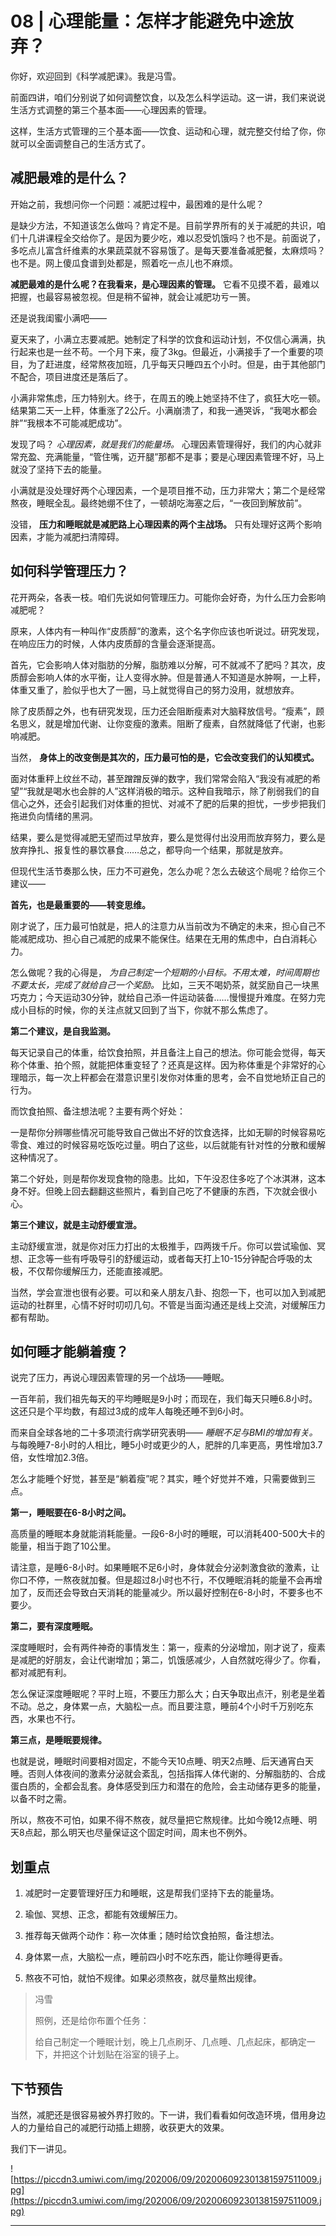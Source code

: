 # 08 | 心理能量：怎样才能避免中途放弃？

你好，欢迎回到《科学减肥课》。我是冯雪。

前面四讲，咱们分别说了如何调整饮食，以及怎么科学运动。这一讲，我们来说说生活方式调整的第三个基本面——心理因素的管理。

这样，生活方式管理的三个基本面——饮食、运动和心理，就完整交付给了你，你就可以全面调整自己的生活方式了。

## 减肥最难的是什么？

开始之前，我想问你一个问题：减肥过程中，最困难的是什么呢？

是缺少方法，不知道该怎么做吗？肯定不是。目前学界所有的关于减肥的共识，咱们十几讲课程全交给你了。是因为要少吃，难以忍受饥饿吗？也不是。前面说了，多吃点儿富含纤维素的水果蔬菜就不容易饿了。是每天要准备减肥餐，太麻烦吗？也不是。网上傻瓜食谱到处都是，照着吃一点儿也不麻烦。

 **减肥最难的是什么呢？在我看来，是心理因素的管理。** 它看不见摸不着，最难以把握，也最容易被忽视。但是稍不留神，就会让减肥功亏一篑。

还是说我闺蜜小满吧——

夏天来了，小满立志要减肥。她制定了科学的饮食和运动计划，不仅信心满满，执行起来也是一丝不苟。一个月下来，瘦了3kg。但最近，小满接手了一个重要的项目，为了赶进度，经常熬夜加班，几乎每天只睡四五个小时。但是，由于其他部门不配合，项目进度还是落后了。

小满非常焦虑，压力特别大。终于，在周五的晚上她坚持不住了，疯狂大吃一顿。结果第二天一上秤，体重涨了2公斤。小满崩溃了，和我一通哭诉，“我喝水都会胖”“我根本不可能减肥成功”。

发现了吗？ *心理因素，就是我们的能量场。* 心理因素管理得好，我们的内心就非常充盈、充满能量，“管住嘴，迈开腿”那都不是事；要是心理因素管理不好，马上就没了坚持下去的能量。

小满就是没处理好两个心理因素，一个是项目推不动，压力非常大；第二个是经常熬夜，睡眠全乱。最终她绷不住了，一顿胡吃海塞之后，“一夜回到解放前”。

没错， **压力和睡眠就是减肥路上心理因素的两个主战场。** 只有处理好这两个影响因素，才能为减肥扫清障碍。

## 如何科学管理压力？

花开两朵，各表一枝。咱们先说如何管理压力。可能你会好奇，为什么压力会影响减肥呢？

原来，人体内有一种叫作“皮质醇”的激素，这个名字你应该也听说过。研究发现，在响应压力的时候，人体内皮质醇的含量会逐渐提高。

首先，它会影响人体对脂肪的分解，脂肪难以分解，可不就减不了肥吗？其次，皮质醇会影响人体的水平衡，让人变得水肿。但是普通人不知道是水肿啊，一上秤，体重又重了，脸似乎也大了一圈，马上就觉得自己的努力没用，就想放弃。

除了皮质醇之外，也有研究发现，压力还会阻断瘦素对大脑释放信号。“瘦素”，顾名思义，就是增加代谢、让你变瘦的激素。阻断了瘦素，自然就降低了代谢，也影响减肥。

当然， **身体上的改变倒是其次的，压力最可怕的是，它会改变我们的认知模式。**

面对体重秤上纹丝不动，甚至蹭蹭反弹的数字，我们常常会陷入“我没有减肥的希望”“我就是喝水也会胖的人”这样消极的暗示。这种自我暗示，除了削弱我们的自信心之外，还会引起我们对体重的担忧、对减不了肥的后果的担忧，一步步把我们拖进负向情绪的黑洞。

结果，要么是觉得减肥无望而过早放弃，要么是觉得付出没用而放弃努力，要么是放弃挣扎、报复性的暴饮暴食……总之，都导向一个结果，那就是放弃。

但现代生活节奏那么快，压力不可避免，怎么办呢？怎么去破这个局呢？给你三个建议——

 **首先，也是最重要的——转变思维。**

刚才说了，压力最可怕就是，把人的注意力从当前改为不确定的未来，担心自己不能减肥成功、担心自己减肥的成果不能保住。结果在无用的焦虑中，白白消耗心力。

怎么做呢？我的心得是， *为自己制定一个短期的小目标。不用太难，时间周期也不要太长，完成了就给自己一个奖励。* 比如，三天不喝奶茶，就奖励自己一块黑巧克力；今天运动30分钟，就给自己添一件运动装备……慢慢提升难度。在努力完成小目标的时候，你的关注点就又回到了当下，你就不那么焦虑了。

 **第二个建议，是自我监测。**

每天记录自己的体重，给饮食拍照，并且备注上自己的想法。你可能会觉得，每天称个体重、拍个照，就能把体重变轻了？还真是这样。因为称体重是个非常好的心理暗示，每一次上秤都会在潜意识里引发你对体重的思考，会不自觉地矫正自己的行为。

而饮食拍照、备注想法呢？主要有两个好处：

一是帮你分辨哪些情况可能导致自己做出不好的饮食选择，比如无聊的时候容易吃零食、难过的时候容易吃饭吃过量。明白了这些，以后就能有针对性的分散和缓解这种情况了。

第二个好处，则是帮你发现食物的隐患。比如，下午没忍住多吃了个冰淇淋，这本身不好。但晚上回去翻翻这些照片，看到自己吃了不健康的东西，下次就会很小心。

 **第三个建议，就是主动舒缓宣泄。**

主动舒缓宣泄，就是你对压力打出的太极推手，四两拨千斤。你可以尝试瑜伽、冥想、正念等一些有呼吸导引的舒缓运动，或者每天打上10-15分钟配合呼吸的太极，不仅帮你缓解压力，还能直接减肥。

当然，学会宣泄也很有必要。可以和亲人朋友八卦、抱怨一下，也可以加入到减肥运动的社群里，心情不好时叨叨几句。不管是当面沟通还是线上交流，对缓解压力都有帮助。

## 如何睡才能躺着瘦？	

说完了压力，再说心理因素管理的另一个战场——睡眠。

一百年前，我们祖先每天的平均睡眠是9小时；而现在，我们每天只睡6.8小时。这还只是个平均数，有超过3成的成年人每晚还睡不到6小时。

而来自全球各地的二十多项流行病学研究表明—— *睡眠不足与BMI的增加有关。* 与每晚睡7-8小时的人相比，睡5小时或更少的人，肥胖的几率更高，男性增加3.7倍，女性增加2.3倍。

怎么才能睡个好觉，甚至是“躺着瘦”呢？其实，睡个好觉并不难，只需要做到三点。

 **第一，睡眠要在6-8小时之间。**

高质量的睡眠本身就能消耗能量。一段6-8小时的睡眠，可以消耗400-500大卡的能量，相当于跑了10公里。

请注意，是睡6-8小时。如果睡眠不足6小时，身体就会分泌刺激食欲的激素，让你口不停，一熬夜就加餐。但是超过8小时也不行，不仅睡眠消耗的能量不会再增加了，反而还会导致白天消耗的能量减少。所以最好控制在6-8小时，不要多也不要少。

 **第二，要有深度睡眠。**

深度睡眠时，会有两件神奇的事情发生：第一，瘦素的分泌增加，刚才说了，瘦素是减肥的好朋友，会让代谢增加；第二，饥饿感减少，人自然就吃得少了。你看，都对减肥有利。

怎么保证深度睡眠呢？平时上班，不要压力那么大；白天争取出点汗，别老是坐着不动。总之，身体累一点，大脑松一点。而且要注意，睡前4个小时千万别吃东西，水果也不行。

 **第三点，是睡眠要规律。**

也就是说，睡眠时间要相对固定，不能今天10点睡、明天2点睡、后天通宵白天睡。否则人体夜间的激素分泌就会紊乱，包括指挥人体代谢的、分解脂肪的、合成蛋白质的，全都会乱套。身体感受到压力和潜在的危险，会主动储存更多的能量，以备不时之需。

所以，熬夜不可怕，如果不得不熬夜，就尽量把它熬规律。比如今晚12点睡、明天8点起，那么明天也尽量保证这个固定时间，周末也不例外。

## 划重点

1. 减肥时一定要管理好压力和睡眠，这是帮我们坚持下去的能量场。

2. 瑜伽、冥想、正念，都能有效缓解压力。

3. 推荐每天做两个动作：称一次体重；随时给饮食拍照，备注想法。

4. 身体累一点，大脑松一点，睡前四小时不吃东西，能让你睡得更香。

5. 熬夜不可怕，就怕不规律。如果必须熬夜，就尽量熬出规律。

> 冯雪
> 
> 照例，还是给你布置个任务：
> 
> 给自己制定一个睡眠计划，晚上几点刷牙、几点睡、几点起床，都确定一下，并把这个计划贴在浴室的镜子上。

## 下节预告

当然，减肥还是很容易被外界打败的。下一讲，我们看看如何改造环境，借用身边人的力量给自己的减肥行动插上翅膀，收获更大的效果。

我们下一讲见。

![https://piccdn3.umiwi.com/img/202006/09/202006092301381597511009.jpg](https://piccdn3.umiwi.com/img/202006/09/202006092301381597511009.jpg)

---
